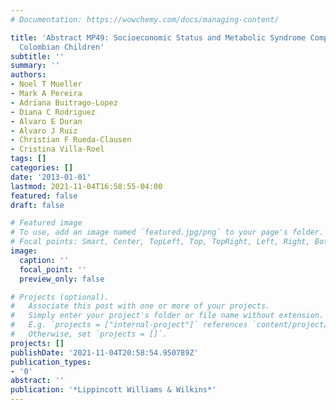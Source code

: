 ```yaml
---
# Documentation: https://wowchemy.com/docs/managing-content/

title: 'Abstract MP49: Socioeconomic Status and Metabolic Syndrome Components in Prepubescent
  Colombian Children'
subtitle: ''
summary: ''
authors:
- Noel T Mueller
- Mark A Pereira
- Adriana Buitrago-Lopez
- Diana C Rodriguez
- Alvaro E Duran
- Alvaro J Ruiz
- Christian F Rueda-Clausen
- Cristina Villa-Roel
tags: []
categories: []
date: '2013-01-01'
lastmod: 2021-11-04T16:58:55-04:00
featured: false
draft: false

# Featured image
# To use, add an image named `featured.jpg/png` to your page's folder.
# Focal points: Smart, Center, TopLeft, Top, TopRight, Left, Right, BottomLeft, Bottom, BottomRight.
image:
  caption: ''
  focal_point: ''
  preview_only: false

# Projects (optional).
#   Associate this post with one or more of your projects.
#   Simply enter your project's folder or file name without extension.
#   E.g. `projects = ["internal-project"]` references `content/project/deep-learning/index.md`.
#   Otherwise, set `projects = []`.
projects: []
publishDate: '2021-11-04T20:58:54.950789Z'
publication_types:
- '0'
abstract: ''
publication: '*Lippincott Williams & Wilkins*'
---
```

